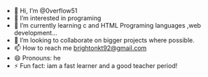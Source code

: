 - 👋 Hi, I’m @0verflow51
- 👀 I’m interested in programing
- 🌱 I’m currently learning c and HTML Programing languages ,web development...
- 💞️ I’m looking to collaborate on bigger projects where possible.
- 📫 How to reach me brightonkt92@gmail.com
- 😄 Pronouns: he
- ⚡ Fun fact: iam a fast learner and a good teacher period!

<!---
0verflow51/0verflow51 is a ✨ special ✨ repository because its `README.md` (this file) appears on your GitHub profile.
You can click the Preview link to take a look at your changes.
--->
